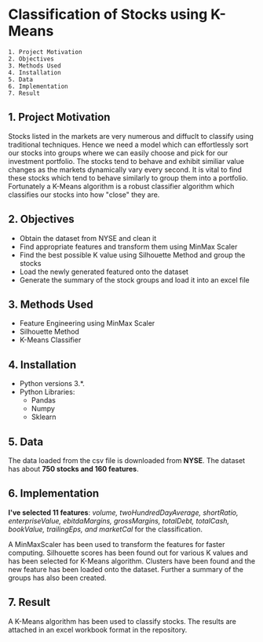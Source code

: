 # **Classification of Stocks using K-Means**

    1. Project Motivation
    2. Objectives
    3. Methods Used
    4. Installation
    5. Data
    6. Implementation
    7. Result

## 1. Project Motivation

Stocks listed in the markets are very numerous and diffuclt to classify using traditional techniques. Hence we need a model which can effortlessly sort our stocks into groups where we can easily choose and pick for our investment portfolio. The stocks tend to behave and exhibit similiar value changes as the markets dynamically vary every second. It is vital to find these stocks which tend to behave similarly to group them into a portfolio. Fortunately a K-Means algorithm is a robust classifier algorithm which classifies our stocks into how "close" they are.

## 2. Objectives

* Obtain the dataset from NYSE and clean it
* Find appropriate features and transform them using MinMax Scaler
* Find the best possible K value using Silhouette Method and group the stocks
* Load the newly generated featured onto the dataset
* Generate the summary of the stock groups and load it into an excel file 

## 3. Methods Used

* Feature Engineering using MinMax Scaler
* Silhouette Method
* K-Means Classifier

## 4. Installation

* Python versions 3.*.
* Python Libraries:
    * Pandas
    * Numpy
    * Sklearn

## 5. Data

The data loaded from the csv file is downloaded from **NYSE**. The dataset has about **750 stocks and 160 features**.

## 6. Implementation

**I've selected 11 features**: *volume, twoHundredDayAverage, shortRatio, enterpriseValue, ebitdaMargins, grossMargins, totalDebt, totalCash, bookValue, trailingEps, and marketCal* for the classification.

A MinMaxScaler has been used to transform the features for faster computing. Silhouette scores has been found out for various K values and has been selected for K-Means algorithm. Clusters have been found and the new feature has been loaded onto the dataset. Further a summary of the groups has also been created.

## 7. Result

A K-Means algorithm has been used to classify stocks. The results are attached in an excel workbook format in the repository.

